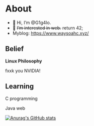 # About
- 👋 Hi, I’m @G1g4lo.
- 👀 ~~I’m interested in web.~~ return 42;
- Myblog: https://www.waysoahc.xyz/

## Belief
**Linux Philosophy**

fxxk you NVIDIA!

## Learning

C programming

Java web

[![Anurag's GitHub stats](https://github-readme-stats.vercel.app/api?username=Jacen-cpu&show_icons=true&theme=dracula)](https://github.com/anuraghazra/github-readme-stats)
